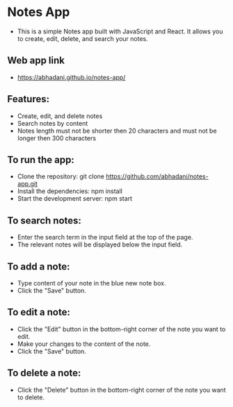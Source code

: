 # Notes App
* This is a simple Notes app built with JavaScript and React. It allows you to create, edit, delete, and search your notes.

## Web app link
* https://abhadani.github.io/notes-app/

## Features:
* Create, edit, and delete notes
* Search notes by content
* Notes length must not be shorter then 20 characters and must not be longer then 300 characters

## To run the app:
* Clone the repository: git clone https://github.com/abhadani/notes-app.git
* Install the dependencies: npm install
* Start the development server: npm start

## To search notes:
* Enter the search term in the input field at the top of the page.
* The relevant notes will be displayed below the input field.


## To add a note:
* Type content of your note in the blue new note box.
* Click the "Save" button.

## To edit a note:
* Click the "Edit" button in the bottom-right corner of the note you want to edit.
* Make your changes to the content of the note.
* Click the "Save" button.

## To delete a note:
* Click the "Delete" button in the bottom-right corner of the note you want to delete.



